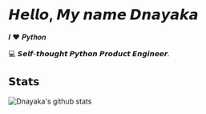 # 𝙃𝙚𝙡𝙡𝙤, 𝙈𝙮 𝙣𝙖𝙢𝙚 𝘿𝙣𝙖𝙮𝙖𝙠𝙖

𝑰 ❤️ 𝑷𝒚𝒕𝒉𝒐𝒏

:computer: 𝙎𝙚𝙡𝙛-𝙩𝙝𝙤𝙪𝙜𝙝𝙩 𝙋𝙮𝙩𝙝𝙤𝙣 𝙋𝙧𝙤𝙙𝙪𝙘𝙩 𝙀𝙣𝙜𝙞𝙣𝙚𝙚𝙧.

## 𝗦𝘁𝗮𝘁𝘀

![Dnayaka's github stats](https://github-readme-stats.vercel.app/api?username=Dnayaka&show_icons=true&theme=dracula)
